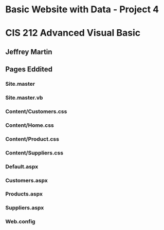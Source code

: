 # Basic Website with Data - Project 4
# CIS 212 Advanced Visual Basic
## Jeffrey Martin

## Pages Eddited

### Site.master

### Site.master.vb

### Content/Customers.css

### Content/Home.css

### Content/Product.css

### Content/Suppliers.css

### Default.aspx

### Customers.aspx

### Products.aspx

### Suppliers.aspx

### Web.config
